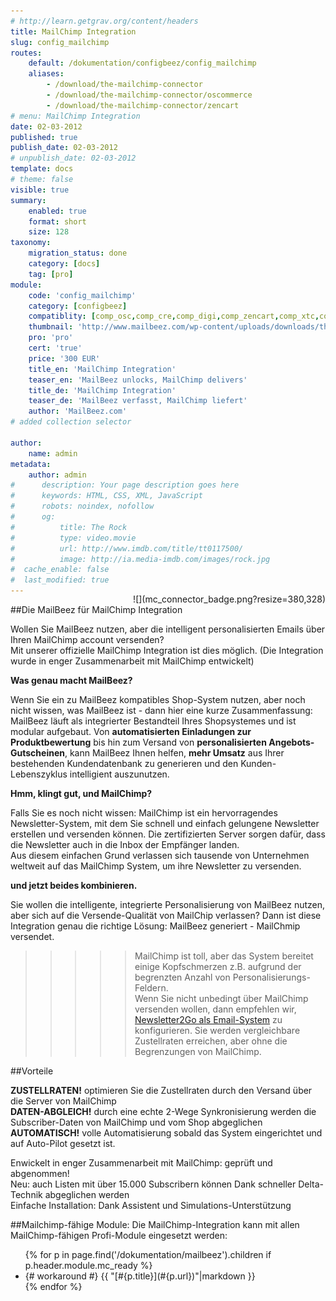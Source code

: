 ```yaml
---
# http://learn.getgrav.org/content/headers
title: MailChimp Integration
slug: config_mailchimp
routes:
    default: /dokumentation/configbeez/config_mailchimp
    aliases:
        - /download/the-mailchimp-connector
        - /download/the-mailchimp-connector/oscommerce
        - /download/the-mailchimp-connector/zencart
# menu: MailChimp Integration
date: 02-03-2012
published: true
publish_date: 02-03-2012
# unpublish_date: 02-03-2012
template: docs
# theme: false
visible: true
summary:
    enabled: true
    format: short
    size: 128
taxonomy:
    migration_status: done
    category: [docs]
    tag: [pro]
module:
    code: 'config_mailchimp'
    category: [configbeez]
    compatiblity: [comp_osc,comp_cre,comp_digi,comp_zencart,comp_xtc,comp_xtcm2,comp_gambio]
    thumbnail: 'http://www.mailbeez.com/wp-content/uploads/downloads/thumbnails/2012/11/icon_64.png'
    pro: 'pro'
    cert: 'true'
    price: '300 EUR'
    title_en: 'MailChimp Integration'
    teaser_en: 'MailBeez unlocks, MailChimp delivers'
    title_de: 'MailChimp Integration'
    teaser_de: 'MailBeez verfasst, MailChimp liefert'
    author: 'MailBeez.com'
# added collection selector

author:
    name: admin
metadata:
    author: admin
#      description: Your page description goes here
#      keywords: HTML, CSS, XML, JavaScript
#      robots: noindex, nofollow
#      og:
#          title: The Rock
#          type: video.movie
#          url: http://www.imdb.com/title/tt0117500/
#          image: http://ia.media-imdb.com/images/rock.jpg
#  cache_enable: false
#  last_modified: true
---
```



##Die MailBeez für MailChimp Integration
<div style="float:right;margin-top: -48px !important" markdown="1">
![](mc_connector_badge.png?resize=380,328)
</div>

Wollen Sie MailBeez nutzen, aber die intelligent personalisierten Emails über Ihren MailChimp account versenden?  
 Mit unserer offizielle MailChimp Integration ist dies möglich. (Die Integration wurde in enger Zusammenarbeit mit MailChimp entwickelt)


**Was genau macht MailBeez?**

Wenn Sie ein zu MailBeez kompatibles Shop-System nutzen, aber noch nicht wissen, was MailBeez ist - dann hier eine kurze Zusammenfassung: MailBeez läuft als integrierter Bestandteil Ihres Shopsystemes und ist modular aufgebaut. Von **automatisierten Einladungen zur Produktbewertung** bis hin zum Versand von **personalisierten Angebots-Gutscheinen**, kann MailBeez Ihnen helfen, **mehr Umsatz** aus Ihrer bestehenden Kundendatenbank zu generieren und den Kunden-Lebenszyklus intelligient auszunutzen.

**Hmm, klingt gut, und MailChimp?**

Falls Sie es noch nicht wissen: MailChimp ist ein hervorragendes Newsletter-System, mit dem Sie schnell und einfach gelungene Newsletter erstellen und versenden können. Die zertifizierten Server sorgen dafür, dass die Newsletter auch in die Inbox der Empfänger landen.  
 Aus diesem einfachen Grund verlassen sich tausende von Unternehmen weltweit auf das MailChimp System, um ihre Newsletter zu versenden.


**und jetzt beides kombinieren.**

Sie wollen die intelligente, integrierte Personalisierung von MailBeez nutzen, aber sich auf die Versende-Qualität von MailChip verlassen? Dann ist diese Integration genau die richtige Lösung: MailBeez generiert - MailChmip versendet.

>>>>>MailChimp ist toll, aber das System bereitet einige Kopfschmerzen z.B. aufgrund der begrenzten Anzahl von Personalisierungs-Feldern.  
 Wenn Sie nicht unbedingt über MailChimp versenden wollen, dann empfehlen wir, [Newsletter2Go als Email-System](/dokumentation/configbeez/config_email_engine) zu konfigurieren. Sie werden vergleichbare Zustellraten erreichen, aber ohne die Begrenzungen von MailChimp.

##Vorteile

**ZUSTELLRATEN!** optimieren Sie die Zustellraten durch den Versand über die Server von MailChimp  
 **DATEN-ABGLEICH!** durch eine echte 2-Wege Synkronisierung werden die Subscriber-Daten von MailChimp und vom Shop abgeglichen  
 **AUTOMATISCH!** volle Automatisierung sobald das System eingerichtet und auf Auto-Pilot gesetzt ist.
 
Enwickelt in enger Zusammenarbeit mit MailChimp: geprüft und abgenommen!  
 Neu: auch Listen mit über 15.000 Subscribern können Dank schneller Delta-Technik abgeglichen werden   
 Einfache Installation: Dank Assistent und Simulations-Unterstützung




##Mailchimp-fähige Module:
Die MailChimp-Integration kann mit allen MailChimp-fähigen Profi-Module eingesetzt werden:
<ul class="mc_read_list">
    {% for p in page.find('/dokumentation/mailbeez').children  if p.header.module.mc_ready %}
    <li>
    {# workaround #}
    {{ "[#{p.title}](#{p.url})"|markdown }}
    </li>
    {% endfor %}
</ul>